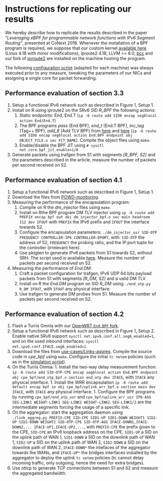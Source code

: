 # Instructions for replicating our results

We hereby describe how to replicate the results described in the paper _"Leveraging eBPF for programmable network functions with IPv6 Segment Routing"_, presented at CoNext 2018.
Whenever the installation of a BPF program is required, we suppose that our custom kernel [available here](https://github.com/Zashas/linux-seg6-bpf) (Linux 4.18 with minor modifications), iproute2 4.18, LLVM >= 6.0, [bcc](https://github.com/iovisor/bcc) and our fork of [pyroute2](https://github.com/Zashas/pyroute2) are installed on the machine hosting the program.

The following [configuration script](https://raw.githubusercontent.com/target0/thesis-data/master/comp4-data/setup.sh) (adapted for each machine) was  always executed prior to any measure, tweaking the parameters of our NICs and assigning a single core for packet forwarding.

## Performance evaluation of section 3.3

1. Setup a functional IPv6 network such as described in Figure 1, Setup 1.
1. Install on R using iproute2 on the SRv6 SID _R_BPF_ the following actions:
    1. Static endpoints: End, End.T (`ip -6 route add SID6 encap seg6local action End/End.T`)
    1. The BPF programs _pass_ (End BPF), _end\_t_ (End.T BPF), _inc\_tag_ (Tag++ BPF), _add\_8_ (Add TLV BPF) from [here](seg6-bpf-tests/tests_bpf.c) and [here](seg6-bpf-tests/tlv_bpf.c) (`ip -6 route add SID6 encap seg6local action End.BPF endpoint obj OBJECT_FILE.o sec FCT_NAME`). Compile the object files using `make`.
    1. Enable/disable the BPF JIT using `# sysctl net.core.bpf_jit_enable=1/0`
1. Generate packets using trafgen from S1 with segments _[R_BPF, S2]_  and the parameters described in the article, measure the number of packets per second received on S2.

## Performance evaluation of section 4.1

1. Setup a functional IPv6 network such as described in Figure 1, Setup 1.
1. Download the files from [POWD-monitoring](use-cases/POWD-monitoring).
1. Measuring the performance of the encapsulation program:
    1. Compile on R the _dm\_injector_ files using `make`.
    1. Install on Rthe BPF program DM TLV injector using `ip -6 route add PREFIX encap bpf out obj dm_injector_bpf.o sec main headroom 112 dev IFOUT` with  `PREFIX` the IPv6 prefix and `IFOUT` the interface towards S2.
    1. Configure the encapsulation parameters: `./dm_injector_usr SID-OTP FREQUENCY CONTROLLER-IP6 CONTROLLER-DPORT`, with: `SID-OTP` the address of S2, `FREQUENCY` the probing ratio, and the IP:port tuple for the controller (irrelevant here).
    1. Use pktgten to generate IPv6 packets from S1 towards S2, without SRH. The script used is available [here](https://raw.githubusercontent.com/target0/thesis-data/master/comp4-data/pktgen.sh). Measure the number of packets per second received on S2.
1. Measuring the performance of _End.DM_:
    1. Craft a packet configuration for trafgen, IPv6 UDP 64 bits payload packets from S1 with segments _[R_DM, S2]_ and a valid DM TLV.
    1. Install on R the _End.DM_ program on SID _R\_DM_ using `./end_otp.py R_DM IFOUT`, with `IFOUT` any physical interface.
    1. Use trafgen to generate DM probes from S1. Measure the number of packets per second received on S2.

## Performance evaluation of section 4.2

1. Flash a Turris Omnia with our [OpenWRT `End.BPF` fork](https://github.com/Zashas/openwrt-seg6).
1. Setup a functional IPv6 network such as described in Figure 1, Setup 2. Enable native SRv6 support `sysctl net.ipv6.conf.all.seg6_enabled=1`, and on the used inbound interfaces: `sysctl net.ipv6.conf.IFACE.seg6_enabled=1`.
1. Download the files from [use-cases/Links-aggreg](Links-aggreg). Compile the source code in _cpe\_bpf_ using `make`. Configure the initial `tc netem` policies (such as in the [simulation script](use-cases/Links-aggreg/simulation.sh)).
1. On the Turris Omnia:
        1. Install the two-way delay measurement function: `ip -6 route add SID-OTP-CPE encap seg6local action End.BPF endpoint obj cpe_bpf/end_otp_bpf.o section end_otp dev IFACE`, with `IFACE` any physical interface.
        1. Install the WRR encapsulation `ip -6 route add default encap bpf in obj cpe_bpf/uplink_wrr_bpf.o section main dev IFACE`, with `IFACE` any physical interface.
        1. Configure the BPF programs by running `cpe_bpf/end_otp_usr` and `cpe_bpf/uplink_wrr_usr IP6-AGG SEG-LINK1 WEIGHT-LINK1 SEG-LINK2 WEIGHT-LINK2`. `SEG-LINK1/2` are the intermediate segments forcing the usage of a specific link.
1. On the aggregator: start the aggregation daemon using `./link_aggreg.py PREFIX-CPE SID-CPE SID1-UP SID1-DOWN WEIGHT1 SID2-UP SID2-DOWN WEIGHT2 SID-OTP-CPE SID-OTP-AGG IFACE-DOWN1,IFACE-DOWN2,... IFACE-UP1,IFACE-UP2,...`, with `PREFIX-CPE` the prefix given to the CPE, `SID-CPE` an IPv6 loopback address on the CPE, `SID1-UP` a SID on the uplink path of WAN 1, `SID1-DOWN` a SID on the downlink path of WAN 1, `SID2-UP` a SID on the uplink path of WAN 2, `SID2-DOWN` a SID on the downlink path of WAN 2, `IFACE-DOWN*` the intefaces of the aggregator towards the WANs, and `IFACE-UP*` the bridges interfaces installed by the aggregator to deploy the uplink `tc netem` policies (tc cannot delay incoming traffic, only outgoing, hence the need for extra bridges).
1. Use nttcp to generate TCP connections between S1 and S2 and measure the aggregated bandwidth.
